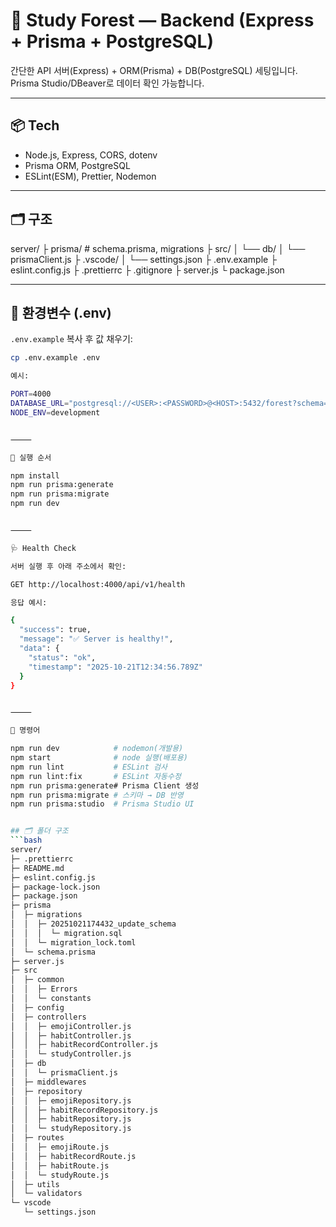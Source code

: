 
# 🌳 Study Forest — Backend (Express + Prisma + PostgreSQL)

간단한 API 서버(Express) + ORM(Prisma) + DB(PostgreSQL) 세팅입니다.  
Prisma Studio/DBeaver로 데이터 확인 가능합니다.

---

## 📦 Tech
- Node.js, Express, CORS, dotenv
- Prisma ORM, PostgreSQL
- ESLint(ESM), Prettier, Nodemon

---

## 🗂 구조

server/
├ prisma/            # schema.prisma, migrations
├ src/
│ └── db/
│     └── prismaClient.js
├ .vscode/
│ └── settings.json
├ .env.example
├ eslint.config.js
├ .prettierrc
├ .gitignore
├ server.js
└ package.json

---

## 🔑 환경변수 (.env)
`.env.example` 복사 후 값 채우기:
```bash
cp .env.example .env

예시:

PORT=4000
DATABASE_URL="postgresql://<USER>:<PASSWORD>@<HOST>:5432/forest?schema=public"
NODE_ENV=development


⸻

🚀 실행 순서

npm install
npm run prisma:generate
npm run prisma:migrate
npm run dev


⸻

🩺 Health Check

서버 실행 후 아래 주소에서 확인:

GET http://localhost:4000/api/v1/health

응답 예시:

{
  "success": true,
  "message": "✅ Server is healthy!",
  "data": {
    "status": "ok",
    "timestamp": "2025-10-21T12:34:56.789Z"
  }
}


⸻

🧰 명령어

npm run dev            # nodemon(개발용)
npm start              # node 실행(배포용)
npm run lint           # ESLint 검사
npm run lint:fix       # ESLint 자동수정
npm run prisma:generate# Prisma Client 생성
npm run prisma:migrate # 스키마 → DB 반영
npm run prisma:studio  # Prisma Studio UI


## 🗂 폴더 구조
```bash
server/
├─ .prettierrc
├─ README.md
├─ eslint.config.js
├─ package-lock.json
├─ package.json
├─ prisma
│  ├─ migrations
│  │  ├─ 20251021174432_update_schema
│  │  │  └─ migration.sql
│  │  └─ migration_lock.toml
│  └─ schema.prisma
├─ server.js
├─ src
│  ├─ common
│  │  ├─ Errors
│  │  └─ constants
│  ├─ config
│  ├─ controllers
│  │  ├─ emojiController.js
│  │  ├─ habitController.js
│  │  ├─ habitRecordController.js
│  │  └─ studyController.js
│  ├─ db
│  │  └─ prismaClient.js
│  ├─ middlewares
│  ├─ repository
│  │  ├─ emojiRepository.js
│  │  ├─ habitRecordRepository.js
│  │  ├─ habitRepository.js
│  │  └─ studyRepository.js
│  ├─ routes
│  │  ├─ emojiRoute.js
│  │  ├─ habitRecordRoute.js
│  │  ├─ habitRoute.js
│  │  └─ studyRoute.js
│  ├─ utils
│  └─ validators
└─ vscode
   └─ settings.json

